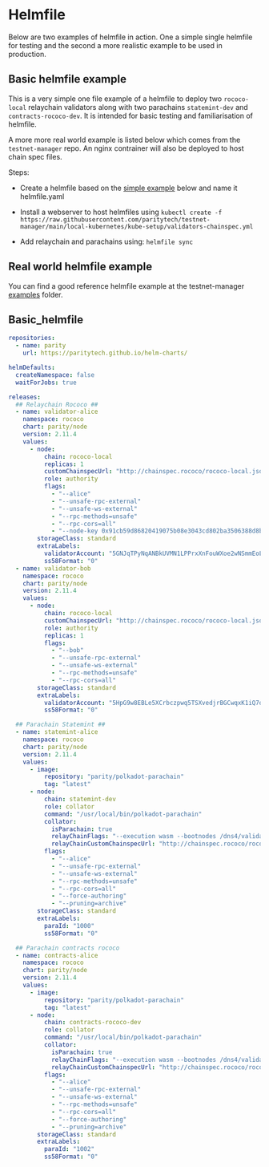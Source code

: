 # Helmfile

Below are two examples of helmfile in action. One a simple single helmfile for testing and the second a more realistic example to be used in production.

## Basic helmfile example

This is a very simple one file example of a helmfile to deploy two `rococo-local` relaychain validators along with two parachains `statemint-dev` and `contracts-rococo-dev`. It is intended for basic testing and familiarisation of helmfile.

A more more real world example is listed below which comes from the `testnet-manager` repo. An nginx contrainer will also be deployed to host chain spec files.

Steps:

- Create a helmfile based on the [simple example](#basic_helmfile) below and name it helmfile.yaml

- Install a webserver to host helmfiles using `kubectl create -f https://raw.githubusercontent.com/paritytech/testnet-manager/main/local-kubernetes/kube-setup/validators-chainspec.yml`

- Add relaychain and parachains using: `helmfile sync`

## Real world helmfile example

You can find a good reference helmfile example at the testnet-manager [examples](https://github.com/paritytech/testnet-manager/tree/main/local-kubernetes/charts) folder.

## Basic_helmfile

```yaml
repositories:
  - name: parity
    url: https://paritytech.github.io/helm-charts/

helmDefaults:
  createNamespace: false
  waitForJobs: true

releases:
  ## Relaychain Rococo ##
  - name: validator-alice
    namespace: rococo
    chart: parity/node
    version: 2.11.4
    values:
      - node:
          chain: rococo-local
          replicas: 1
          customChainspecUrl: "http://chainspec.rococo/rococo-local.json"
          role: authority
          flags:
            - "--alice"
            - "--unsafe-rpc-external"
            - "--unsafe-ws-external"
            - "--rpc-methods=unsafe"
            - "--rpc-cors=all"
            - "--node-key 0x91cb59d86820419075b08e3043cd802ba3506388d8b161d2d4acd203af5194c1"
        storageClass: standard
        extraLabels:
          validatorAccount: "5GNJqTPyNqANBkUVMN1LPPrxXnFouWXoe2wNSmmEoLctxiZY" # Alice address
          ss58Format: "0"
  - name: validator-bob
    namespace: rococo
    chart: parity/node
    version: 2.11.4
    values:
      - node:
          chain: rococo-local
          customChainspecUrl: "http://chainspec.rococo/rococo-local.json"
          role: authority
          replicas: 1
          flags:
            - "--bob"
            - "--unsafe-rpc-external"
            - "--unsafe-ws-external"
            - "--rpc-methods=unsafe"
            - "--rpc-cors=all"
        storageClass: standard
        extraLabels:
          validatorAccount: "5HpG9w8EBLe5XCrbczpwq5TSXvedjrBGCwqxK1iQ7qUsSWFc" # Bob address
          ss58Format: "0"

  ## Parachain Statemint ##
  - name: statemint-alice
    namespace: rococo
    chart: parity/node
    version: 2.11.4
    values:
      - image:
          repository: "parity/polkadot-parachain"
          tag: "latest"
      - node:
          chain: statemint-dev
          role: collator
          command: "/usr/local/bin/polkadot-parachain"
          collator:
            isParachain: true
            relayChainFlags: "--execution wasm --bootnodes /dns4/validator-alice-node-0/tcp/30333/p2p/12D3KooWMeR4iQLRBNq87ViDf9W7f6cc9ydAPJgmq48rAH116WoC"
            relayChainCustomChainspecUrl: "http://chainspec.rococo/rococo-local.json"
          flags:
            - "--alice"
            - "--unsafe-rpc-external"
            - "--unsafe-ws-external"
            - "--rpc-methods=unsafe"
            - "--rpc-cors=all"
            - "--force-authoring"
            - "--pruning=archive"
        storageClass: standard
        extraLabels:
          paraId: "1000"
          ss58Format: "0"

  ## Parachain contracts rococo
  - name: contracts-alice
    namespace: rococo
    chart: parity/node
    version: 2.11.4
    values:
      - image:
          repository: "parity/polkadot-parachain"
          tag: "latest"
      - node:
          chain: contracts-rococo-dev
          role: collator
          command: "/usr/local/bin/polkadot-parachain"
          collator:
            isParachain: true
            relayChainFlags: "--execution wasm --bootnodes /dns4/validator-alice-node-0/tcp/30333/p2p/12D3KooWMeR4iQLRBNq87ViDf9W7f6cc9ydAPJgmq48rAH116WoC"
            relayChainCustomChainspecUrl: "http://chainspec.rococo/rococo-local.json"
          flags:
            - "--alice"
            - "--unsafe-rpc-external"
            - "--unsafe-ws-external"
            - "--rpc-methods=unsafe"
            - "--rpc-cors=all"
            - "--force-authoring"
            - "--pruning=archive"
        storageClass: standard
        extraLabels:
          paraId: "1002"
          ss58Format: "0"
```
